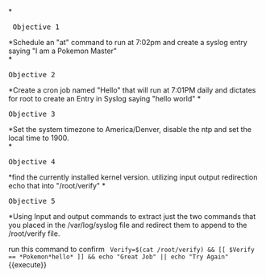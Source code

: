 *<pre> Objective 1 </pre>*Schedule an "at" command to run at 7:02pm and create a syslog entry saying "I am a Pokemon Master" 		
*<pre>Objective 2 </pre>*Create a cron job named "Hello" that will run at 7:01PM daily and dictates for root to create an Entry in Syslog saying "hello world"
*<pre>Objective 3 </pre>*Set the system timezone to America/Denver, disable the ntp and set the local time to 1900.  
*<pre>Objective 4 </pre>*find the currently installed kernel version.  utilizing input output redirection echo that into "/root/verify"
*<pre>Objective 5</pre>*Using Input and output commands  to extract just the two commands that you placed in the /var/log/syslog file and redirect them to append to the /root/verify file. 
	
run this command to confirm ` Verify=$(cat /root/verify) && [[ $Verify == *Pokemon*hello* ]] && echo "Great Job" || echo "Try Again"`{{execute}} 
